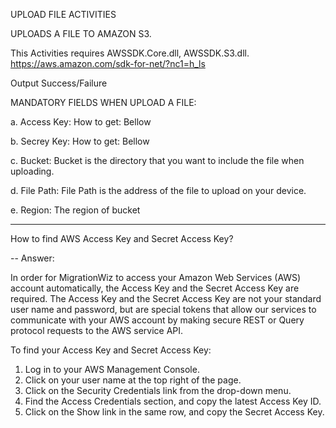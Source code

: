 UPLOAD FILE ACTIVITIES

UPLOADS A FILE TO AMAZON S3.

This Activities requires AWSSDK.Core.dll, AWSSDK.S3.dll.
https://aws.amazon.com/sdk-for-net/?nc1=h_ls

Output Success/Failure

MANDATORY FIELDS WHEN UPLOAD A FILE:

a. Access Key: How to get: Bellow

b. Secrey Key: How to get: Bellow

c. Bucket: Bucket is the directory that you want to include the file when uploading.

d. File Path: File Path is the address of the file to upload on your device.

e. Region: The region of bucket

-------------------------------------------

How to find AWS Access Key and Secret Access Key?

-- Answer:
 
In order for MigrationWiz to access your Amazon Web Services (AWS) account automatically, the Access Key and the Secret Access Key are required. The Access Key and the Secret Access Key are not your standard user name and password, but are special tokens that allow our services to communicate with your AWS account by making secure REST or Query protocol requests to the AWS service API.

To find your Access Key and Secret Access Key:

1. Log in to your AWS Management Console.
2. Click on your user name at the top right of the page.
3. Click on the Security Credentials link from the drop-down menu.
4. Find the Access Credentials section, and copy the latest Access Key ID.
5. Click on the Show link in the same row, and copy the Secret Access Key.


